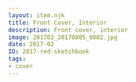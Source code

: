 ```yaml
---
layout: item.njk
title: Front Cover, Interior
description: Front cover, interior
image: 201702_20170805_0002.jpg
date: 2017-02
ID: 2017-red-sketchbook
tags:  
- cover
---
```

